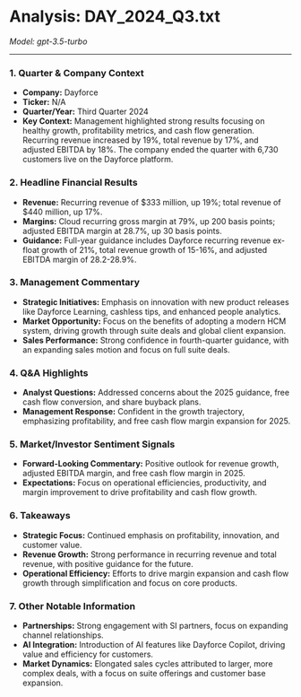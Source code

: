 # Analysis: DAY_2024_Q3.txt

*Model: gpt-3.5-turbo*

---

### 1. Quarter & Company Context
- **Company:** Dayforce
- **Ticker:** N/A
- **Quarter/Year:** Third Quarter 2024
- **Key Context:** Management highlighted strong results focusing on healthy growth, profitability metrics, and cash flow generation. Recurring revenue increased by 19%, total revenue by 17%, and adjusted EBITDA by 18%. The company ended the quarter with 6,730 customers live on the Dayforce platform.

### 2. Headline Financial Results
- **Revenue:** Recurring revenue of $333 million, up 19%; total revenue of $440 million, up 17%.
- **Margins:** Cloud recurring gross margin at 79%, up 200 basis points; adjusted EBITDA margin at 28.7%, up 30 basis points.
- **Guidance:** Full-year guidance includes Dayforce recurring revenue ex-float growth of 21%, total revenue growth of 15-16%, and adjusted EBITDA margin of 28.2-28.9%.

### 3. Management Commentary
- **Strategic Initiatives:** Emphasis on innovation with new product releases like Dayforce Learning, cashless tips, and enhanced people analytics.
- **Market Opportunity:** Focus on the benefits of adopting a modern HCM system, driving growth through suite deals and global client expansion.
- **Sales Performance:** Strong confidence in fourth-quarter guidance, with an expanding sales motion and focus on full suite deals.

### 4. Q&A Highlights
- **Analyst Questions:** Addressed concerns about the 2025 guidance, free cash flow conversion, and share buyback plans.
- **Management Response:** Confident in the growth trajectory, emphasizing profitability, and free cash flow margin expansion for 2025.

### 5. Market/Investor Sentiment Signals
- **Forward-Looking Commentary:** Positive outlook for revenue growth, adjusted EBITDA margin, and free cash flow margin in 2025.
- **Expectations:** Focus on operational efficiencies, productivity, and margin improvement to drive profitability and cash flow growth.

### 6. Takeaways
- **Strategic Focus:** Continued emphasis on profitability, innovation, and customer value.
- **Revenue Growth:** Strong performance in recurring revenue and total revenue, with positive guidance for the future.
- **Operational Efficiency:** Efforts to drive margin expansion and cash flow growth through simplification and focus on core products.

### 7. Other Notable Information
- **Partnerships:** Strong engagement with SI partners, focus on expanding channel relationships.
- **AI Integration:** Introduction of AI features like Dayforce Copilot, driving value and efficiency for customers.
- **Market Dynamics:** Elongated sales cycles attributed to larger, more complex deals, with a focus on suite offerings and customer base expansion.